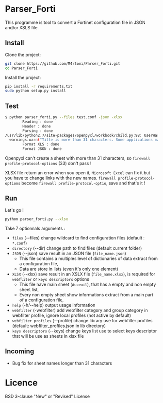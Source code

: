# Parser_Forti

This programme is tool to convert a Fortinet configuration file in JSON and/or XSLS file.

## Install

Clone the project:
```bash
git clone https://github.com/M4rtoni/Parser_Forti.git
cd Parser_Forti
```
Install the project:
```bash
pip install -r requirements.txt
sudo python setup.py install
```
## Test
```bash
$ python parser_forti.py --files test.conf -json -xlsx
        Reading : done
        Header : done
        Parsing : done
/usr/lib/python2.7/site-packages/openpyxl/workbook/child.py:98: UserWarning: Title is more than 31 characters. Some applications may not be able to read the file
  warnings.warn("Title is more than 31 characters. Some applications may not be able to read the file")
        Format XLS : done
        Format JSON : done
```

Openpyxl can't create a sheet with more than 31 characters, so `firewall profile-protocol-options` (33) don't pass !

XLSX file return an error when you open it, `Microsoft Excel` can fix it but you have to change links with the new names. `firewall profile-protocol-options` become `firewall profile-protocol-optio`, save and that's it !

## Run

Let's go !
```bash
python parser_forti.py --xlsx 
```

Take 7 optionnals arguments :
  - `files` (--files) change wildcard to find configuration files (default : `*.conf`)
  - `directory` (--dir) change path to find files (default current folder)
  - `JSON` (--json) save result in an JSON file (`file_name.json`)
    - This file contains a multiples level of dictionaries of data extract from a configuration file,
    - Data are store in lists (even it's only one element)
  - `XLSX` (--xlsx) save result in an XSLX file (`file_name.xlsx`), is required for `webfliter` or `keys descriptors` options
    - This file have main sheet (`Acceuil`), that has a empty and non empty sheet list,
    - Every non empty sheet show informations extract from a main part of a configuration file,
  - `help` (-h/--help) output usage information
  - `webfilter` (-webfilter) add webfilter category and group category in webfilter profile, ignore local profiles (not active by default)
  - `webfilter profiles` (--profile) change library use for webfilter profiles (default: webfilter_profiles.json in lib directory)
  - `keys descriptors` (--keys) change keys list use to select keys descriptor that will be use as sheets in xlsx file

## Incoming

  - Bug fix for sheet names longer than 31 characters

# Licence

BSD 3-clause "New" or "Revised" License
